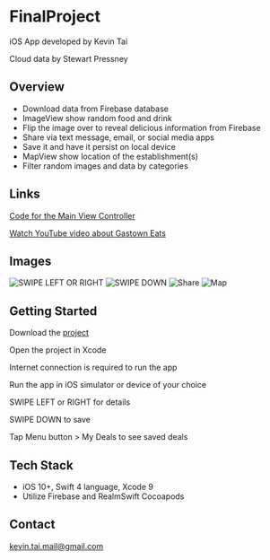 # FinalProject

iOS App developed by Kevin Tai

Cloud data by Stewart Pressney

## Overview

- Download data from Firebase database
- ImageView show random food and drink
- Flip the image over to reveal delicious information from Firebase
- Share via text message, email, or social media apps
- Save it and have it persist on local device
- MapView show location of the establishment(s)
- Filter random images and data by categories

## Links
[Code for the Main View Controller](FinalProject/ViewControllers/DealViewController.swift)

[Watch YouTube video about Gastown Eats](https://www.youtube.com/watch?v=M-ZNoRMsvl0)

## Images

![SWIPE LEFT OR RIGHT](https://is5-ssl.mzstatic.com/image/thumb/Purple125/v4/ec/cd/f2/eccdf2c3-d4e9-3d31-62c0-1fcf19c3481f/mzl.drrbmdzm.jpg/300x0w.jpg)
![SWIPE DOWN](https://is4-ssl.mzstatic.com/image/thumb/Purple115/v4/e8/0f/5d/e80f5dd8-fb44-cfea-151f-3183b88a5a43/pr_source.jpg/300x0w.jpg)
![Share](https://is5-ssl.mzstatic.com/image/thumb/Purple125/v4/ca/31/47/ca314729-d857-880a-86fc-21dd07ae24b9/pr_source.jpg/300x0w.jpg)
![Map](https://is2-ssl.mzstatic.com/image/thumb/Purple115/v4/dd/a8/a1/dda8a1e3-8cd5-554c-d750-b15a21e3dbf3/pr_source.jpg/300x0w.jpg)

## Getting Started

Download the [project](https://github.com/ktai-github/FinalProject)

Open the project in Xcode

Internet connection is required to run the app

Run the app in iOS simulator or device of your choice

SWIPE LEFT or RIGHT for details

SWIPE DOWN to save

Tap Menu button > My Deals to see saved deals

## Tech Stack

- iOS 10+, Swift 4 language, Xcode 9
- Utilize Firebase and RealmSwift Cocoapods

## Contact

kevin.tai.mail@gmail.com
